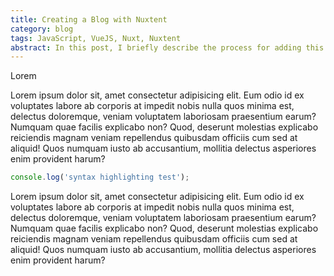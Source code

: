 ```yaml
---
title: Creating a Blog with Nuxtent
category: blog
tags: JavaScript, VueJS, Nuxt, Nuxtent
abstract: In this post, I briefly describe the process for adding this blog to personal site built with Nuxt.
---
```


Lorem

Lorem ipsum dolor sit, amet consectetur adipisicing elit. Eum odio id ex voluptates labore ab corporis at impedit nobis nulla quos minima est, delectus doloremque, veniam voluptatem laboriosam praesentium earum?Numquam quae facilis explicabo non? Quod, deserunt molestias explicabo reiciendis magnam veniam repellendus quibusdam officiis cum sed at aliquid! Quos numquam iusto ab accusantium, mollitia delectus asperiores enim provident harum?

```js
console.log('syntax highlighting test');
```

Lorem ipsum dolor sit, amet consectetur adipisicing elit. Eum odio id ex voluptates labore ab corporis at impedit nobis nulla quos minima est, delectus doloremque, veniam voluptatem laboriosam praesentium earum?Numquam quae facilis explicabo non? Quod, deserunt molestias explicabo reiciendis magnam veniam repellendus quibusdam officiis cum sed at aliquid! Quos numquam iusto ab accusantium, mollitia delectus asperiores enim provident harum?
